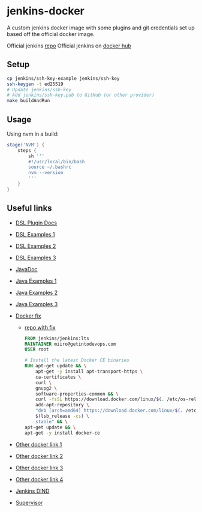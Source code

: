 # jenkins-docker

A custom jenkins docker image with some plugins and git credentials set up based off the official docker image.

Official jenkins [repo](https://github.com/jenkinsci/docker)
Official jenkins on [docker hub](https://hub.docker.com/r/jenkins/jenkins)

## Setup

```bash
cp jenkins/ssh-key-example jenkins/ssh-key
ssh-keygen -t ed25519
# Update jenkins/ssh-key
# Add jenkins/ssh-key.pub to GitHub (or other provider)
make buildAndRun
```

## Usage

Using nvm in a build:

```groovy
stage('NVM') {
    steps {
        sh '''
        #!/usr/local/bin/bash
        source ~/.bashrc
        nvm --version
        '''
    }
}
```

## Useful links

- [DSL Plugin Docs](https://jenkinsci.github.io/job-dsl-plugin/#)
- [DSL Examples 1](https://dev.astrotech.io/jenkins/job-dsl/examples.html)
- [DSL Examples 2](https://amlanscloud.com/jenkinssample/)
- [DSL Examples 3](https://support.cloudbees.com/hc/en-us/articles/115003908372-Main-differences-between-Freestyle-Scripted-Pipeline-Job-Declarative-Pipeline-Job)
- [JavaDoc](https://javadoc.jenkins.io)
- [Java Examples 1](http://tdongsi.github.io/blog/2017/12/30/groovy-hook-script-and-jenkins-configuration-as-code/)
- [Java Examples 2](https://github.com/hayderimran7/useful-jenkins-groovy-init-scripts)
- [Java Examples 3](https://www.javatips.net/api/hudson.model.freestyleproject)
- [Docker fix](https://tutorials.releaseworksacademy.com/learn/the-simple-way-to-run-docker-in-docker-for-ci)

  - [repo with fix](https://github.com/releaseworks/jenkins-withdocker)

    ```Dockerfile
    FROM jenkins/jenkins:lts
    MAINTAINER miiro@getintodevops.com
    USER root

    # Install the latest Docker CE binaries
    RUN apt-get update && \
        apt-get -y install apt-transport-https \
        ca-certificates \
        curl \
        gnupg2 \
        software-properties-common && \
        curl -fsSL https://download.docker.com/linux/$(. /etc/os-release; echo "$ID")/gpg > /tmp/dkey; apt-key add /tmp/dkey && \
        add-apt-repository \
        "deb [arch=amd64] https://download.docker.com/linux/$(. /etc/os-release; echo "$ID") \
        $(lsb_release -cs) \
        stable" && \
    apt-get update && \
    apt-get -y install docker-ce
    ```

- [Other docker link 1](https://www.jenkins.io/doc/book/installing/docker/#installing-docker)
- [Other docker link 2](https://www.docker.com/blog/docker-can-now-run-within-docker/)
- [Other docker link 3](http://jpetazzo.github.io/2015/09/03/do-not-use-docker-in-docker-for-ci/)
- [Other docker link 4](http://blog.teracy.com/2017/09/11/how-to-use-docker-in-docker-dind-and-docker-outside-of-docker-dood-for-local-ci-testing/)
- [Jenkins DIND](https://github.com/ayudadigital/jenkins-dind)
- [Supervisor](https://blog.jayway.com/2015/03/14/docker-in-docker-with-jenkins-and-supervisord/)
